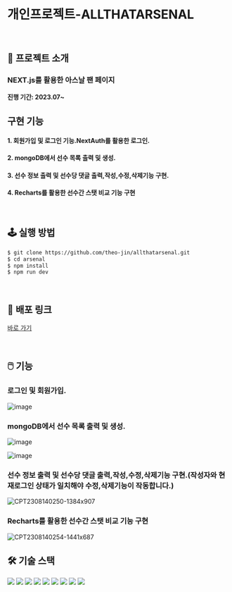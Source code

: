 #   개인프로젝트-ALLTHATARSENAL


<!--  -->
<br />

## 📝 프로젝트 소개
### NEXT.js를 활용한 아스날 팬 페이지             
**진행 기간: 2023.07~**


## 구현 기능
<!--  -->


#### 1. 회원가입 및 로그인 기능.NextAuth를 활용한 로그인.
#### 2. mongoDB에서 선수 목록 출력 및 생성.
#### 3. 선수 정보 출력 및 선수당 댓글 출력,작성,수정,삭제기능 구현.
#### 4. Recharts를 활용한 선수간 스탯 비교 기능 구현

<!--  -->
<br />

## 🕹️ 실행 방법

```sh
$ git clone https://github.com/theo-jin/allthatarsenal.git
$ cd arsenal
$ npm install
$ npm run dev
```

<!--  -->
<br />

## 🔗 배포 링크

[바로 가기](https://allthatarsenal.vercel.app/)

<!--  -->
<br />

## 🖱️ 기능

### 로그인 및 회원가입.

![image](https://github.com/theo-jin/allthatarsenal/assets/83561523/d83a3a98-b6a6-4ed3-aaaf-198fc853390d)




### mongoDB에서 선수 목록 출력 및 생성.

![image](https://github.com/theo-jin/allthatarsenal/assets/83561523/779b2113-86be-4c4a-b1bf-674450da2798)

![image](https://github.com/theo-jin/allthatarsenal/assets/83561523/e0805ef7-921a-4894-9aa8-b8a50cdbd021)




### 선수 정보 출력 및 선수당 댓글 출력,작성,수정,삭제기능 구현.(작성자와 현재로그인 상태가 일치해야 수정,삭제기능이 작동합니다.)

![CPT2308140250-1384x907](https://github.com/theo-jin/allthatarsenal/assets/83561523/d4cb5772-407f-4537-aeb9-1cbf7d86fde9)




###  Recharts를 활용한 선수간 스탯 비교 기능 구현
![CPT2308140254-1441x687](https://github.com/theo-jin/allthatarsenal/assets/83561523/19cb8655-adf9-4161-9694-729ae1e0da63)

## 🛠️ 기술 스택

<!--
  Shield.io 배지 양식

  <img src= "https://img.shields.io/badge/라벨-색상?style=배지스타일&logo=로고이름&logoColor=로고색상">

  - 라벨: 임의의 이름
  - 색상: https://simpleicons.org/ 에서 검색한 로고의 색상코드 (# 제외하고 입력)
  - 배지 스타일: plastic, flat, flat-square, for-the-badge, social 중 하나 선택
  - 로고 이름: https://simpleicons.org/ 에서 검색한 로고의 이름
  - 로고 색상: 로고의 색상코드
-->
<p>
<!-- npm -->
<img src= "https://img.shields.io/badge/npm-CB3837?&logo=npm&logoColor=white">
  
<!-- NEXT.js -->
<img src= "https://img.shields.io/badge/Next.js-000000?&logo=Next.js&logoColor=white">
<!-- NextAuth -->
<img src= "https://img.shields.io/badge/NextAuth-000000?&logo=Next.js&logoColor=white">
<!-- NEXTUI -->
<img src= "https://img.shields.io/badge/NextUI-000000?&logo=&logoColor=white">
<!-- MongoDB -->
<img src= "https://img.shields.io/badge/MongoDB-47A248?&logo=MongoDB&logoColor=white">
<!-- Typescript -->
<img src= "https://img.shields.io/badge/typescript-3178C6?&logo=typescript&logoColor=white">
<!-- Recharts-->
<img src="https://img.shields.io/badge/Recharts-FF6384?&logo=Recharts&logoColor=white">
<!-- emotion -->
<img src="https://img.shields.io/badge/emotion-D26AC2?&logoColor=white">
<!-- Vercel -->
<img src= "https://img.shields.io/badge/vercel-000000?&logo=vercel&logoColor=white">

</p>



  <!--  -->
  <br />
  

